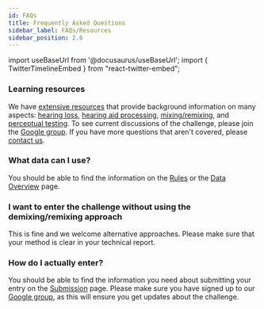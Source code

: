 ```yaml
---
id: FAQs
title: Frequently Asked Questions
sidebar_label: FAQs/Resources
sidebar_position: 2.6
---
```

import useBaseUrl from '@docusaurus/useBaseUrl';
import { TwitterTimelineEmbed } from "react-twitter-embed";

### Learning resources

We have [extensive resources](../../learning_resources/learning_intro) that provide background information on many aspects: [hearing loss](../../category/hearing-impairment), [hearing aid processing](../../category/hearing-aid-processing), [mixing/remixing](../../category/audio-mixing), and [perceptual testing](../../category/perceptual-testing).
To see current discussions of the challenge, please join the [Google group](https://groups.google.com/g/cadenza-challenge).
If you have more questions that aren't covered, please [contact us](http://cadenzachallenge.org/contact).

### What data can I use?

You should be able to find the information on the [Rules](rules) or the [Data Overview](../data/icassp2024_data_overview) page.

### I want to enter the challenge without using the demixing/remixing approach

This is fine and we welcome alternative approaches. Please make sure that your method is clear in your technical report.

### How do I actually enter?

You should be able to find the information you need about submitting your entry on the [Submission](submission) page. Please make sure you have signed up to our [Google group](https://groups.google.com/g/cadenza-challenge), as this will ensure you get updates about the challenge.

